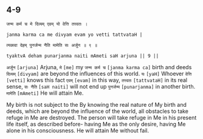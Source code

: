 ## 4-9


```shloka-sa
जन्म कर्म च मे दिव्यम् एवम् यो वेत्ति तत्त्वतः ।
```
```shloka-sa-hk
janma karma ca me divyam evam yo vetti tattvataH |
```
```shloka-sa
त्यक्त्वा देहम् पुनर्जन्म नैति मामेति सः अर्जुन ॥ ९ ॥
```
```shloka-sa-hk
tyaktvA deham punarjanma naiti mAmeti saH arjuna || 9 ||
```

`अर्जुन` `[arjuna]` Arjuna, `मे` `[me]` my `जन्म कर्म च` `[janma karma ca]` birth and deeds `दिव्यम्` `[divyam]` are beyond the influences of this world. `यः` `[yaH]` Whoever `वेत्ति` `[vetti]` knows this fact `एवम्` `[evam]` in this way, `तत्त्वतः` `[tattvataH]` in its real sense, `सः नैति` `[saH naiti]` will not end up `पुनर्जन्म` `[punarjanma]` in another birth. `मामेति` `[mAmeti]` He will attain Me.

My birth is not subject to the 
By knowing the real nature of My birth and deeds, which are beyond the influence of the world, all obstacles to take refuge in Me are destroyed. The person will take refuge in Me in his present life itself, as described before- having Me as the only desire, having Me alone in his consciousness. He will attain Me without fail.

